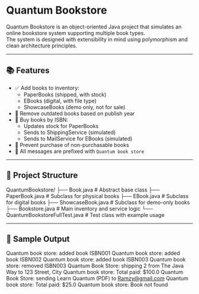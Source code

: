# Quantum Bookstore

Quantum Bookstore is an object-oriented Java project that simulates an online bookstore system supporting multiple book types.  
The system is designed with extensibility in mind using polymorphism and clean architecture principles.

---

## 📚 Features

- ✅ Add books to inventory:
    - PaperBooks (shipped, with stock)
    - EBooks (digital, with file type)
    - ShowcaseBooks (demo only, not for sale)
- 🧹 Remove outdated books based on publish year
- 🛒 Buy books by ISBN:
    - Updates stock for PaperBooks
    - Sends to ShippingService (simulated)
    - Sends to MailService for EBooks (simulated)
- 🚫 Prevent purchase of non-purchasable books
- 💬 All messages are prefixed with `Quantum book store`

---

## 🧱 Project Structure

QuantumBookstore/
├── Book.java # Abstract base class
├── PaperBook.java # Subclass for physical books
├── EBook.java # Subclass for digital books
├── ShowcaseBook.java # Subclass for demo-only books
├── Bookstore.java # Main inventory and service logic
└── QuantumBookstoreFullTest.java # Test class with example usage


---

## 🧪 Sample Output
Quantum book store: added book ISBN001
Quantum book store: added book ISBN002
Quantum book store: added book ISBN003
Quantum book store: removed ISBN003
Quantum Book Store: shipping 2 from The Java Way to 123 Street, City
Quantum book store: Total paid: $100.0
Quantum Book Store: sending Learn Quantum (PDF)  to Ramzy@gmail.com
Quantum book store: Total paid: $25.0
Quantum book store: Book not found


